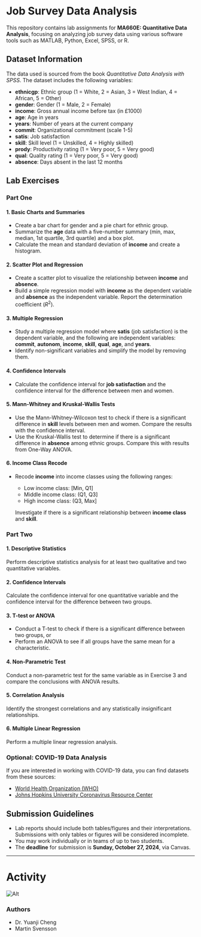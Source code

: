 # Job Survey Data Analysis

This repository contains lab assignments for **MA660E: Quantitative Data Analysis**, focusing on analyzing job survey data using various software tools such as MATLAB, Python, Excel, SPSS, or R.

## Dataset Information
The data used is sourced from the book *Quantitative Data Analysis with SPSS*. The dataset includes the following variables:

- **ethnicgp**: Ethnic group (1 = White, 2 = Asian, 3 = West Indian, 4 = African, 5 = Other)
- **gender**: Gender (1 = Male, 2 = Female)
- **income**: Gross annual income before tax (in £1000)
- **age**: Age in years
- **years**: Number of years at the current company
- **commit**: Organizational commitment (scale 1-5)
- **satis**: Job satisfaction
- **skill**: Skill level (1 = Unskilled, 4 = Highly skilled)
- **prody**: Productivity rating (1 = Very poor, 5 = Very good)
- **qual**: Quality rating (1 = Very poor, 5 = Very good)
- **absence**: Days absent in the last 12 months

## Lab Exercises

### Part One

#### 1. Basic Charts and Summaries
- Create a bar chart for gender and a pie chart for ethnic group.
- Summarize the **age** data with a five-number summary (min, max, median, 1st quartile, 3rd quartile) and a box plot.
- Calculate the mean and standard deviation of **income** and create a histogram.

#### 2. Scatter Plot and Regression
- Create a scatter plot to visualize the relationship between **income** and **absence**.
- Build a simple regression model with **income** as the dependent variable and **absence** as the independent variable. Report the determination coefficient ($R^2$).

#### 3. Multiple Regression
- Study a multiple regression model where **satis** (job satisfaction) is the dependent variable, and the following are independent variables: **commit**, **autonom**, **income**, **skill**, **qual**, **age**, and **years**.
- Identify non-significant variables and simplify the model by removing them.

#### 4. Confidence Intervals
- Calculate the confidence interval for **job satisfaction** and the confidence interval for the difference between men and women.

#### 5. Mann-Whitney and Kruskal-Wallis Tests
- Use the Mann-Whitney-Wilcoxon test to check if there is a significant difference in **skill** levels between men and women. Compare the results with the confidence interval.
- Use the Kruskal-Wallis test to determine if there is a significant difference in **absence** among ethnic groups. Compare this with results from One-Way ANOVA.

#### 6. Income Class Recode
- Recode **income** into income classes using the following ranges:
  - Low income class: [Min, Q1]
  - Middle income class: (Q1, Q3]
  - High income class: (Q3, Max]
  
  Investigate if there is a significant relationship between **income class** and **skill**.

### Part Two

#### 1. Descriptive Statistics
Perform descriptive statistics analysis for at least two qualitative and two quantitative variables.

#### 2. Confidence Intervals
Calculate the confidence interval for one quantitative variable and the confidence interval for the difference between two groups.

#### 3. T-test or ANOVA
- Conduct a T-test to check if there is a significant difference between two groups, or 
- Perform an ANOVA to see if all groups have the same mean for a characteristic.

#### 4. Non-Parametric Test
Conduct a non-parametric test for the same variable as in Exercise 3 and compare the conclusions with ANOVA results.

#### 5. Correlation Analysis
Identify the strongest correlations and any statistically insignificant relationships.

#### 6. Multiple Linear Regression
Perform a multiple linear regression analysis.

### Optional: COVID-19 Data Analysis
If you are interested in working with COVID-19 data, you can find datasets from these sources:
- [World Health Organization (WHO)](https://covid19.who.int/)
- [Johns Hopkins University Coronavirus Resource Center](https://coronavirus.jhu.edu/)

## Submission Guidelines
- Lab reports should include both tables/figures and their interpretations. Submissions with only tables or figures will be considered incomplete.
- You may work individually or in teams of up to two students.
- The **deadline** for submission is **Sunday, October 27, 2024**, via Canvas.

---
# Activity

![Alt](https://repobeats.axiom.co/api/embed/0de61f3dc3f858e0fcca2a7cd2157107207d46a7.svg "Repobeats analytics image")

### Authors
- Dr. Yuanji Cheng
- Martin Svensson
